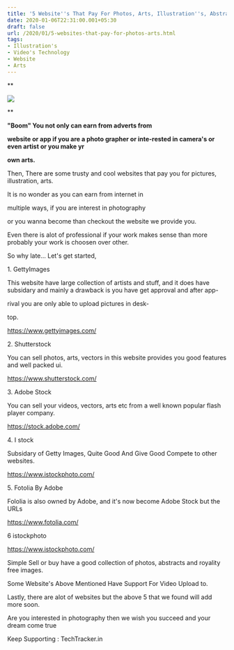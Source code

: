 ```yaml
---
title: '5 Website''s That Pay For Photos, Arts, Illustration''s, Abstracts, Video''s'
date: 2020-01-06T22:31:00.001+05:30
draft: false
url: /2020/01/5-websites-that-pay-for-photos-arts.html
tags: 
- Illustration's
- Video's Technology
- Website
- Arts
---
```


**  

  

  

  

[![](https://lh3.googleusercontent.com/-6MEa5FxXoPg/XhQFekEsBvI/AAAAAAAAAmM/nRUBqlfjSOsJJ-1E-6hZDU8v54RLGpefACLcBGAsYHQ/s1600/20191231_134255-42.jpeg)](https://lh3.googleusercontent.com/-6MEa5FxXoPg/XhQFekEsBvI/AAAAAAAAAmM/nRUBqlfjSOsJJ-1E-6hZDU8v54RLGpefACLcBGAsYHQ/s1600/20191231_134255-42.jpeg)

  






**

**"Boom" You not only can earn from adverts from**

**website or app if you are a photo grapher or inte-rested in camera's or even artist or you make yr**

**own arts.**

Then, There are some trusty and cool websites that pay you for pictures, illustration, arts.

  

It is no wonder as you can earn from internet in

multiple ways, if you are interest in photography

or you wanna become than checkout the website we provide you.

  

Even there is alot of professional if your work makes sense than more probably your work is choosen over other.

  

So why late... Let's get started,

  

1\. GettyImages

  

This website have large collection of artists and stuff, and it does have subsidary and mainly a drawback is you have get approval and after app-

rival you are only able to upload pictures in desk-

top.

  

https://www.gettyimages.com/

  

2\. Shutterstock

  

You can sell photos, arts, vectors in this website provides you good features and well packed ui.

  

https://www.shutterstock.com/  

  

3\. Adobe Stock

  

You can sell your videos, vectors, arts etc from a well known popular flash player company.

  

https://stock.adobe.com/  

  

4\. I stock

  

Subsidary of Getty Images, Quite Good And Give Good Compete to other websites.

  

https://www.istockphoto.com/  

  

5\. Fotolia By Adobe

  

Fololia is also owned by Adobe, and it's now become Adobe Stock but the URLs 

  

https://www.fotolia.com/  

  

6 istockphoto

  

https://www.istockphoto.com/  

  

Simple Sell or buy have a good collection of photos, abstracts and royality free images.

  

Some Website's Above Mentioned Have Support For Video Upload to.

  

Lastly, there are alot of websites but the above 5 that we found will add more soon.

  

Are you interested in photography then we wish you succeed and your dream come true

  

Keep Supporting : TechTracker.in